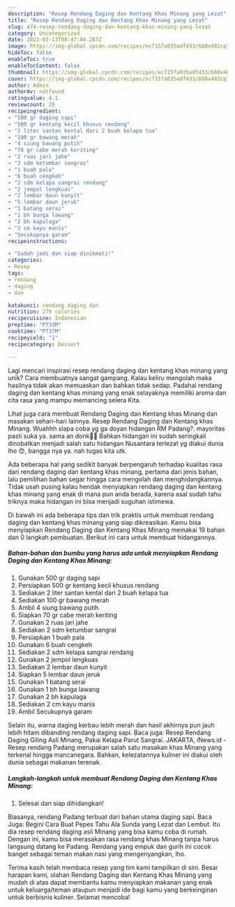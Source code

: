 ```yaml
---
description: "Resep Rendang Daging dan Kentang Khas Minang yang Lezat"
title: "Resep Rendang Daging dan Kentang Khas Minang yang Lezat"
slug: 474-resep-rendang-daging-dan-kentang-khas-minang-yang-lezat
category: Uncategorized
date: 2023-03-13T08:47:04.287Z
image: https://img-global.cpcdn.com/recipes/ec7157a035adf433/680x482cq70/rendang-daging-dan-kentang-khas-minang-foto-resep-utama.jpg
hideToc: false
enableToc: true
enableTocContent: false
thumbnail: https://img-global.cpcdn.com/recipes/ec7157a035adf433/680x482cq70/rendang-daging-dan-kentang-khas-minang-foto-resep-utama.jpg
cover: https://img-global.cpcdn.com/recipes/ec7157a035adf433/680x482cq70/rendang-daging-dan-kentang-khas-minang-foto-resep-utama.jpg
author: Admin
authorAv: notfound
ratingvalue: 4.1
reviewcount: 20
recipeingredient:
- "500 gr daging sapi"
- "500 gr kentang kecil khusus rendang"
- "2 liter santan kental dari 2 buah kelapa tua"
- "100 gr bawang merah"
- "4 siung bawang putih"
- "70 gr cabe merah keriting"
- "2 ruas jari jahe"
- "2 sdm ketumbar sangrai"
- "1 buah pala"
- "6 buah cengkeh"
- "2 sdm kelapa sangrai rendang"
- "2 jempol lengkuas"
- "2 lembar daun kunyit"
- "5 lembar daun jeruk"
- "1 batang serai"
- "1 bh bunga lawang"
- "2 bh kapulaga"
- "2 cm kayu manis"
- "Secukupnya garam"
recipeinstructions:

- "Sudah jadi dan siap dinikmati!"
categories:
- Resep
tags:
- rendang
- daging
- dan

katakunci: rendang daging dan 
nutrition: 279 calories
recipecuisine: Indonesian
preptime: "PT33M"
cooktime: "PT37M"
recipeyield: "1"
recipecategory: Dessert

---
```





Lagi mencari inspirasi resep rendang daging dan kentang khas minang yang unik? Cara membuatnya sangat gampang. Kalau keliru mengolah maka hasilnya tidak akan memuaskan dan bahkan tidak sedap. Padahal rendang daging dan kentang khas minang yang enak selayaknya memiliki aroma dan cita rasa yang mampu memancing selera Kita.





Lihat juga cara membuat Rendang Daging dan Kentang khas Minang dan masakan sehari-hari lainnya. Resep Rendang Daging dan Kentang khas Minang. Wuahhh siapa coba yg ga doyan hidangan RM Padang?. mayoritas pasti suka ya. sama an donk👋😄 Bahkan hidangan ini sudah seringkali dinobatkan menjadi salah satu hidangan Nusantara terlezat yg diakui dunia lho 😍, bangga nya ya. nah tugas kita utk.

Ada beberapa hal yang sedikit banyak berpengaruh terhadap kualitas rasa dari rendang daging dan kentang khas minang, pertama dari jenis bahan, lalu pemilihan bahan segar hingga cara mengolah dan menghidangkannya. Tidak usah pusing kalau hendak menyiapkan rendang daging dan kentang khas minang yang enak di mana pun anda berada, karena asal sudah tahu triknya maka hidangan ini bisa menjadi suguhan istimewa.






Di bawah ini ada beberapa tips dan trik praktis untuk membuat rendang daging dan kentang khas minang yang siap dikreasikan. Kamu bisa menyiapkan Rendang Daging dan Kentang Khas Minang memakai 19 bahan dan 0 langkah pembuatan. Berikut ini cara untuk membuat hidangannya.

<!--inarticleads1-->

##### Bahan-bahan dan bumbu yang harus ada untuk menyiapkan Rendang Daging dan Kentang Khas Minang:

1. Gunakan 500 gr daging sapi
1. Persiapkan 500 gr kentang kecil khusus rendang
1. Sediakan 2 liter santan kental dari 2 buah kelapa tua
1. Sediakan 100 gr bawang merah
1. Ambil 4 siung bawang putih
1. Siapkan 70 gr cabe merah keriting
1. Gunakan 2 ruas jari jahe
1. Sediakan 2 sdm ketumbar sangrai
1. Persiapkan 1 buah pala
1. Gunakan 6 buah cengkeh
1. Sediakan 2 sdm kelapa sangrai rendang
1. Gunakan 2 jempol lengkuas
1. Sediakan 2 lembar daun kunyit
1. Siapkan 5 lembar daun jeruk
1. Gunakan 1 batang serai
1. Gunakan 1 bh bunga lawang
1. Gunakan 2 bh kapulaga
1. Sediakan 2 cm kayu manis
1. Ambil Secukupnya garam


Selain itu, warna daging kerbau lebih merah dan hasil akhirnya pun jauh lebih hitam dibanding rendang daging sapi. Baca juga: Resep Rendang Daging Giling Asli Minang, Pakai Kelapa Parut Sangrai. JAKARTA, iNews.id - Resep rendang Padang merupakan salah satu masakan khas Minang yang terkenal hingga mancanegara. Bahkan, kelezatannya kuliner ini diakui oleh dunia sebagai makanan terenak. 

<!--inarticleads2-->

##### Langkah-langkah untuk membuat Rendang Daging dan Kentang Khas Minang:


1. Selesai dan siap dihidangkan!

Biasanya, rendang Padang terbuat dari bahan utama daging sapi. Baca Juga: Begini Cara Buat Pepes Tahu Ala Sunda yang Lezat dan Lembut. Itu dia resep rendang daging asli Minang yang bisa kamu coba di rumah. Dengan ini, kamu bisa merasakan rasa rendang khas Minang tanpa harus langsung datang ke Padang. Rendang yang empuk dan gurih ini cocok banget sebagai teman makan nasi yang mengenyangkan, lho. 

Terima kasih telah membaca resep yang tim kami tampilkan di sini. Besar harapan kami, olahan Rendang Daging dan Kentang Khas Minang yang mudah di atas dapat membantu kamu menyiapkan makanan yang enak untuk keluarga/teman ataupun menjadi ide bagi kamu yang berkeinginan untuk berbisnis kuliner. Selamat mencoba!
